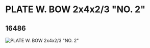 # PLATE W. BOW 2x4x2/3 "NO. 2"
## 16486
![PLATE W. BOW 2x4x2/3 "NO. 2"](https://lc-www-live-s.legocdn.com/media/bricks/5/2/6061589.jpg)